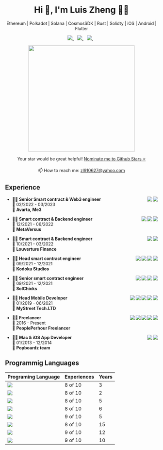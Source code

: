 <h1 align='center'>Hi 👋, I'm Luis Zheng 👨‍💻</h1>
<p align='center'>Ethereum | Polkadot | Solana | CosmosSDK | Rust | Solidty | iOS | Android | Flutter</p>
<p align='center'>
  <a href="https://linkedin.com/in/luis-zheng-298363133/">
    <img src="https://img.shields.io/badge/linkedin-%230077B5.svg?&style=for-the-badge&logo=linkedin&logoColor=white" />
  </a>&nbsp;&nbsp;
  <a href="https://join.skype.com/invite/MeTVsh4Ktf1W">
    <img src="https://img.shields.io/badge/Skype-blue?style=for-the-badge&logo=skype&logoColor=white" />
  </a>&nbsp;&nbsp;
  <a href="https://t.me/zhenglu">
    <img src="https://img.shields.io/badge/Telegram-2CA5E0?style=for-the-badge&logo=telegram&logoColor=white" />
  </a>&nbsp;&nbsp;
</p>

<p align='center'>
  <a href="#"><img src="https://github-readme-stats.vercel.app/api?username=luiszheng0627&show_icons=true&count_private=true&theme=dark" width="350"></a>
</p>

<p align='center'>
  Your star would be great helpful! <a href='https://stars.github.com/nominate/'>Nominate me to Github Stars ⭐</a>
</p>

<p align='center'>
  📫 How to reach me: <a href='mailto:zl910627@yahoo.com'>zl910627@yahoo.com</a>
</p>

## Experience

<img align="right" src="https://img.shields.io/badge/NFT-20232A?logoColor=white&logo=Ethereum" />
<img align="right" src="https://img.shields.io/badge/Etherium-232F3E?logoColor=white&logo=Ethereum" />

- 👨‍💻 **Senior Smart contract & Web3 engineer**\
  📆 02/2022 - 03/2023\
  📍 **Avarta, Me3**

<img align="right" src="https://img.shields.io/badge/Solana-20232A?logoColor=white&logo=Solana" />
<img align="right" src="https://img.shields.io/badge/NFT-20232A?logoColor=white&logo=Ethereum" />
<img align="right" src="https://img.shields.io/badge/Etherium-232F3E?logoColor=white&logo=Ethereum" />

- 👨‍💻 **Smart contract & Backend engineer**\
  📆 12/2021 - 06/2022\
  📍 **MetaVersus**

<img align="right" src="https://img.shields.io/badge/NFT-20232A?logoColor=white&logo=Ethereum" />
<img align="right" src="https://img.shields.io/badge/Etherium-232F3E?logoColor=white&logo=Ethereum" />

- 👨‍💻 **Smart contract & Backend engineer**\
  📆 10/2021 - 03/2022\
  📍 **Louverture Finance**

<img align="right" src="https://img.shields.io/badge/Etherium-232F3E?logoColor=white&logo=Ethereum" />
<img align="right" src="https://img.shields.io/badge/AAVE-3DDC84?logoColor=white&logo=Ethereum" />
<img align="right" src="https://img.shields.io/badge/Uniswap-3880FF?logoColor=white&logo=Ethereum" />
<img align="right" src="https://img.shields.io/badge/NFT-20232A?logoColor=white&logo=Ethereum" />

- 👨‍💻 **Head smart contract engineer**\
  📆 09/2021 - 12/2021\
  📍 **Kodoku Studios**

<img align="right" src="https://img.shields.io/badge/Etherium-232F3E?logoColor=white&logo=Ethereum" />
<img align="right" src="https://img.shields.io/badge/AAVE-3DDC84?logoColor=white&logo=Ethereum" />
<img align="right" src="https://img.shields.io/badge/Uniswap-3880FF?logoColor=white&logo=Ethereum" />
<img align="right" src="https://img.shields.io/badge/NFT-20232A?logoColor=white&logo=Ethereum" />

- 👨‍💻 **Senior smart contract engineer**\
  📆 09/2021 - 12/2021\
  📍 **SolChicks**

<img align="right" src="https://img.shields.io/badge/AWS-{232F3E}?logo=amazonaws&logoColor=white" />
<img align="right" src="https://img.shields.io/badge/Firebase-ffca28?logo=firebase&logoColor=black" />
<img align="right" src="https://img.shields.io/badge/Docker-2CA5E0?logo=docker&logoColor=white" />
<img align="right" src="https://img.shields.io/badge/Android-3DDC84?logo=android&logoColor=white" />
<img align="right" src="https://img.shields.io/badge/iOS-000000?logo=apple&logoColor=white" />

- 👨‍💻 **Head Mobile Developer**\
  📆 01/2019 - 06/2021\
  📍 **MyStreet Tech.LTD**

<img align="right" src="https://img.shields.io/badge/AWS-{232F3E}?logo=amazonaws&logoColor=white" />
<img align="right" src="https://img.shields.io/badge/Firebase-ffca28?logo=firebase&logoColor=black" />
<img align="right" src="https://img.shields.io/badge/Docker-2CA5E0?logo=docker&logoColor=white" />
<img align="right" src="https://img.shields.io/badge/Android-3DDC84?logo=android&logoColor=white" />
<img align="right" src="https://img.shields.io/badge/iOS-000000?logo=apple&logoColor=white" />

- 👨‍💻 **Freelancer**\
  📆 2016 - Present\
  📍 **PeoplePerhour Freelancer**

<img align="right" src="https://img.shields.io/badge/MAC-000000?logo=apple&logoColor=white" />
<img align="right" src="https://img.shields.io/badge/iOS-000000?logo=apple&logoColor=white" />
 
- 👨‍💻 **Mac & iOS App Developer**\
📆 01/2013 - 12/2014\
📍 **Popboardz team**

## Programmig Languages

| Programing Language                                                                                                         | Experiences | Years |
| --------------------------------------------------------------------------------------------------------------------------- | ----------- | ----- |
| <img src="https://img.shields.io/badge/Solidity-Smart Contract-blue?style=for-the-badge&logo=solidity&logoColor=white">     | 8 of 10     | 3     |
| <img src="https://img.shields.io/badge/Rust-Polkadot, Solana-blue?style=for-the-badge&logo=rust&logoColor=white">           | 8 of 10     | 2     |
| <img src="https://img.shields.io/badge/GoLang-Cosmos SDK-blue?style=for-the-badge&logo=go&logoColor=white" />               | 8 of 10     | 5     |
| <img src="https://img.shields.io/badge/JS / TS-Hybrid, Backend-blue?style=for-the-badge&logo=typescript&logoColor=white" /> | 8 of 10     | 6     |
| <img src="https://img.shields.io/badge/Dart-Flutter-blue?style=for-the-badge&logo=dart&logoColor=white" />                  | 9 of 10     | 5     |
| <img src="https://img.shields.io/badge/JAVA-Android, SpringBoot-blue?style=for-the-badge&logo=openjdk&logoColor=white" />   | 8 of 10     | 15    |
| <img src="https://img.shields.io/badge/Kotlin-Android, Cross-blue?style=for-the-badge&logo=kotlin&logoColor=white" />       | 9 of 10     | 12    |
| <img src="https://img.shields.io/badge/Swift-Apple Production-blue?style=for-the-badge&logo=swift&logoColor=white" />       | 9 of 10     | 10    |

